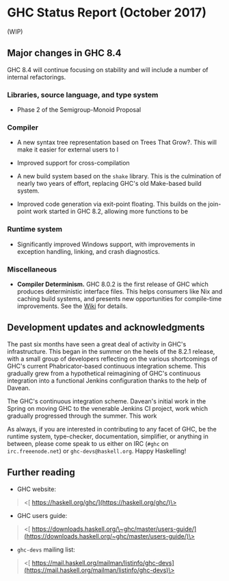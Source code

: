 # GHC Status Report (October 2017)


(WIP)

## Major changes in GHC 8.4


GHC 8.4 will continue focusing on stability and will include a number of internal refactorings.

### Libraries, source language, and type system

-  Phase 2 of the Semigroup-Monoid Proposal

### Compiler

-   A new syntax tree representation based on Trees That Grow?. This will make it easier for external users to l

-   Improved support for cross-compilation

-   A new build system based on the `shake` library. This is the culmination of nearly two years of effort, replacing GHC's old Make-based build system.

-   Improved code generation via exit-point floating. This builds on the join-point work started in GHC 8.2, allowing more functions to be 

### Runtime system

-   Significantly improved Windows support, with improvements in exception handling, linking, and crash diagnostics.

### Miscellaneous

- **Compiler Determinism.** GHC 8.0.2 is the first release of GHC which produces deterministic interface files. This helps consumers like Nix and caching build systems, and presents new opportunities for compile-time improvements. See the [ Wiki](https://ghc.haskell.org/trac/ghc/wiki/DeterministicBuilds) for details.

## Development updates and acknowledgments


The past six months have seen a great deal of activity in GHC's infrastructure. This began in the summer on the heels of the 8.2.1 release, with a small group of developers reflecting on the various shortcomings of GHC's current Phabricator-based continuous integration scheme. This gradually grew from a hypothetical reimagining of GHC's continuous integration into a functional Jenkins configuration thanks to the help of Davean.  


The  GHC's continuous integration scheme. Davean's initial work in the Spring on moving GHC to the venerable Jenkins CI project, work which gradually progressed through the summer. This work


As always, if you are interested in contributing to any facet of GHC, be
the runtime system, type-checker, documentation, simplifier, or anything
in between, please come speak to us either on IRC (`#ghc` on
`irc.freeenode.net`) or `ghc-devs@haskell.org`. Happy Haskelling!

## Further reading

-   GHC website:

>
> \<[ https://haskell.org/ghc/](https://haskell.org/ghc/)\>

-   GHC users guide:

>
> \<[ https://downloads.haskell.org/\~ghc/master/users-guide/](https://downloads.haskell.org/~ghc/master/users-guide/)\>

- `ghc-devs` mailing list:

>
> \<[ https://mail.haskell.org/mailman/listinfo/ghc-devs](https://mail.haskell.org/mailman/listinfo/ghc-devs)\>
